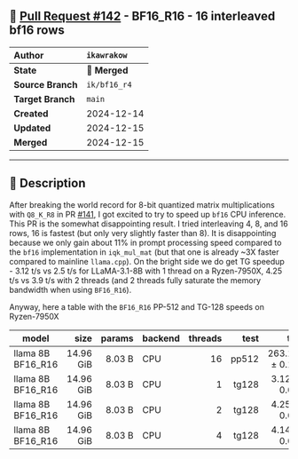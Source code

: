 ## 🔀 [Pull Request #142](https://github.com/ikawrakow/ik_llama.cpp/pull/142) - BF16_R16 - 16 interleaved bf16 rows  

| **Author** | `ikawrakow` |
| :--- | :--- |
| **State** | 🔀 **Merged** |
| **Source Branch** | `ik/bf16_r4` |
| **Target Branch** | `main` |
| **Created** | 2024-12-14 |
| **Updated** | 2024-12-15 |
| **Merged** | 2024-12-15 |

---

## 📄 Description

After breaking the world record for 8-bit quantized matrix multiplications with `Q8_K_R8` in PR [#141](https://github.com/ikawrakow/ik_llama.cpp/issues/141), I got excited to try to speed up `bf16` CPU inference. This PR is the somewhat disappointing result. I tried interleaving 4, 8, and 16 rows, 16 is fastest (but only very slightly faster than 8). It is disappointing because we only gain about 11% in prompt processing speed compared to the `bf16` implementation in `iqk_mul_mat` (but that one is already ~3X faster compared to mainline `llama.cpp`). On the bright side we do get TG speedup - 3.12 t/s vs 2.5 t/s for LLaMA-3.1-8B with 1 thread on a Ryzen-7950X, 4.25 t/s vs 3.9 t/s with 2 threads (and 2 threads fully saturate the memory bandwidth when using `BF16_R16`).   

Anyway, here a table with the `BF16_R16` PP-512 and TG-128 speeds on Ryzen-7950X

| model                          |       size |     params | backend    | threads |          test |              t/s |
| ------------------------------ | ---------: | ---------: | ---------- | ------: | ------------: | ---------------: |
| llama 8B BF16_R16               |  14.96 GiB |     8.03 B | CPU        |      16 |         pp512 |    263.15 ± 0.19 |
| llama 8B BF16_R16               |  14.96 GiB |     8.03 B | CPU        |       1 |         tg128 |      3.12 ± 0.00 |
| llama 8B BF16_R16               |  14.96 GiB |     8.03 B | CPU        |       2 |         tg128 |      4.25 ± 0.00 |
| llama 8B BF16_R16               |  14.96 GiB |     8.03 B | CPU        |       4 |         tg128 |      4.14 ± 0.00 |